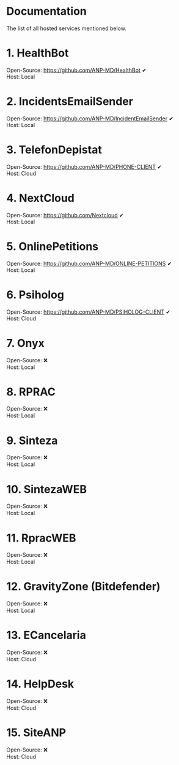 # Documentation

The list of all hosted services mentioned below.

# 1. HealthBot
Open-Source: https://github.com/ANP-MD/HealthBot ✔<br/>
Host: Local

# 2. IncidentsEmailSender
Open-Source: https://github.com/ANP-MD/IncidentEmailSender ✔<br/>
Host: Local

# 3. TelefonDepistat
Open-Source: https://github.com/ANP-MD/PHONE-CLIENT ✔<br/>
Host: Cloud

# 4. NextCloud
Open-Source: https://github.com/Nextcloud ✔<br/>
Host: Local

# 5. OnlinePetitions
Open-Source: https://github.com/ANP-MD/ONLINE-PETITIONS ✔<br/>
Host: Local

# 6. Psiholog
Open-Source: https://github.com/ANP-MD/PSIHOLOG-CLIENT ✔<br/>
Host: Cloud

# 7. Onyx
Open-Source: ❌<br/>
Host: Local

# 8. RPRAC
Open-Source: ❌<br/>
Host: Local

# 9. Sinteza
Open-Source: ❌<br/>
Host: Local

# 10. SintezaWEB
Open-Source: ❌<br/>
Host: Local

# 11. RpracWEB
Open-Source: ❌<br/>
Host: Local

# 12. GravityZone (Bitdefender)
Open-Source: ❌<br/>
Host: Local

# 13. ECancelaria
Open-Source: ❌<br/>
Host: Cloud

# 14. HelpDesk
Open-Source: ❌<br/>
Host: Cloud

# 15. SiteANP
Open-Source: ❌<br/>
Host: Cloud
